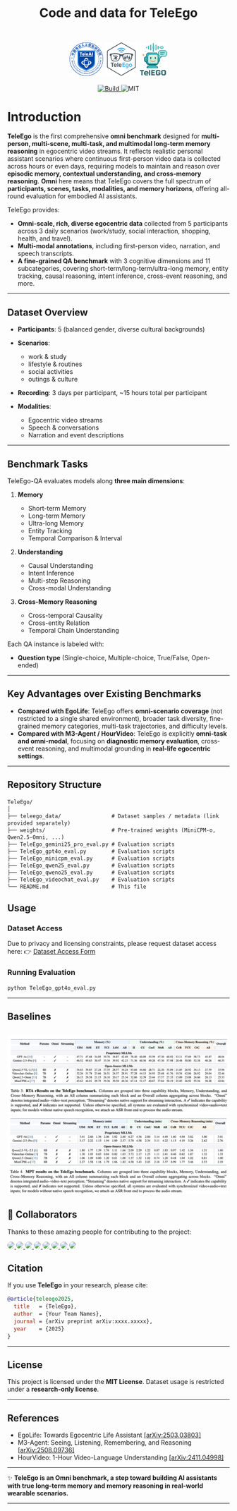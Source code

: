<div align="center">
  <h1>Code and data for TeleEgo</h1>
</div>
<p align="center">
    </br>
    <div align="center">
      <img src="figs/TeleAI.jpg" alt="Logo" style="width:15%; height:15%;">
      <img src="figs/TeleEgo.png" alt="Logo" style="width:15%; height:15%;">
      <img src="figs/TelEGO.jpg" alt="Logo" style="width:12.5%; height:12.5%;">
    </div>
    </br>
    <div align="center">
        <a href="https://www.python.org/">
            <img alt="Build" src="https://img.shields.io/badge/Python-3.10+-1f425f.svg?color=purple">
        </a>
        <a>
            <img alt="MIT" src="https://img.shields.io/badge/License-MIT-yellow">
        </a>
    </div>
</p>

# Introduction

**TeleEgo** is the first comprehensive **omni benchmark** designed for **multi-person, multi-scene, multi-task, and multimodal long-term memory reasoning** in egocentric video streams.
It reflects realistic personal assistant scenarios where continuous first-person video data is collected across hours or even days, requiring models to maintain and reason over **episodic memory, contextual understanding, and cross-memory reasoning**. **Omni** here means that TeleEgo covers the full spectrum of **participants, scenes, tasks, modalities, and memory horizons**, offering all-round evaluation for embodied AI assistants.

TeleEgo provides:

* **Omni-scale, rich, diverse egocentric data** collected from 5 participants across 3 daily scenarios (work/study, social interaction, shopping, health, and travel).
* **Multi-modal annotations**, including first-person video, narration, and speech transcripts.
* **A fine-grained QA benchmark** with 3 cognitive dimensions and 11 subcategories, covering short-term/long-term/ultra-long memory, entity tracking, causal reasoning, intent inference, cross-event reasoning, and more.

---

## Dataset Overview

* **Participants**: 5 (balanced gender, diverse cultural backgrounds)
* **Scenarios**:

  * work & study
  * lifestyle & routines
  * social activities
  * outings & culture
* **Recording**: 3 days per participant, \~15 hours total per participant
* **Modalities**:

  * Egocentric video streams
  * Speech & conversations
  * Narration and event descriptions

---

## Benchmark Tasks

TeleEgo-QA evaluates models along **three main dimensions**:

1. **Memory**

   * Short-term Memory
   * Long-term Memory
   * Ultra-long Memory
   * Entity Tracking
   * Temporal Comparison & Interval

2. **Understanding**

   * Causal Understanding
   * Intent Inference
   * Multi-step Reasoning
   * Cross-modal Understanding

3. **Cross-Memory Reasoning**

   * Cross-temporal Causality
   * Cross-entity Relation
   * Temporal Chain Understanding

Each QA instance is labeled with:

* **Question type** (Single-choice, Multiple-choice, True/False, Open-ended)

---

## Key Advantages over Existing Benchmarks

* **Compared with EgoLife**: TeleEgo offers **omni-scenario coverage** (not restricted to a single shared environment), broader task diversity, fine-grained memory categories, multi-task trajectories, and difficulty levels.
* **Compared with M3-Agent / HourVideo**: TeleEgo is explicitly **omni-task and omni-modal**, focusing on **diagnostic memory evaluation**, cross-event reasoning, and multimodal grounding in **real-life egocentric settings**.

---

## Repository Structure

```
TeleEgo/
│
├── teleego_data/                # Dataset samples / metadata (link provided separately)
├── weights/                     # Pre-trained weights (MiniCPM-o, Qwen2.5-Omni, ...)
├── TeleEgo_gemini25_pro_eval.py # Evaluation scripts
├── TeleEgo_gpt4o_eval.py        # Evaluation scripts
├── TeleEgo_minicpm_eval.py      # Evaluation scripts
├── TeleEgo_qwen25_eval.py       # Evaluation scripts
├── TeleEgo_qweno25_eval.py      # Evaluation scripts
├── TeleEgo_videochat_eval.py    # Evaluation scripts
└── README.md                    # This file
```

## Usage

### Dataset Access

Due to privacy and licensing constraints, please request dataset access here:
👉 [Dataset Access Form](https://huggingface.co/datasets/David0219/TeleEgo)

### Running Evaluation

```bash
python TeleEgo_gpt4o_eval.py
```

---

## Baselines
![Baseline 1](figs/baseline1.png)
![Baseline 2](figs/baseline2.png)
---

## 🤝 Collaborators

Thanks to these amazing people for contributing to the project:

<a href="https://github.com/rebeccaeexu">
  <img src="https://avatars.githubusercontent.com/rebeccaeexu" width="60px" style="border-radius:50%" />
</a>
<a href="https://github.com/DavisWANG0">
  <img src="https://avatars.githubusercontent.com/DavisWANG0" width="60px" style="border-radius:50%" />
</a>
<a href="https://github.com/H-oliday">
  <img src="https://avatars.githubusercontent.com/H-oliday" width="60px" style="border-radius:50%" />
</a>
<a href="https://github.com/Xiaolong-RRL">
  <img src="https://avatars.githubusercontent.com/Xiaolong-RRL" width="60px" style="border-radius:50%" />
</a>
<a href="https://github.com/Programmergg">
  <img src="https://avatars.githubusercontent.com/Programmergg" width="60px" style="border-radius:50%" />
</a>
<a href="https://github.com/yiheng-wang-duke">
  <img src="https://avatars.githubusercontent.com/yiheng-wang-duke" width="60px" style="border-radius:50%" />
</a>
<a href="https://github.com/cocowy1">
  <img src="https://avatars.githubusercontent.com/cocowy1" width="60px" style="border-radius:50%" />
</a>
<a href="https://github.com/chxy95">
  <img src="https://avatars.githubusercontent.com/chxy95" width="60px" style="border-radius:50%" />
</a>


## Citation

If you use **TeleEgo** in your research, please cite:

```bibtex
@article{teleego2025,
  title   = {TeleEgo},
  author  = {Your Team Names},
  journal = {arXiv preprint arXiv:xxxx.xxxxx},
  year    = {2025}
}
```

---

## License

This project is licensed under the **MIT License**.
Dataset usage is restricted under a **research-only license**.

---

## References

* EgoLife: Towards Egocentric Life Assistant [\[arXiv:2503.03803\]](https://arxiv.org/abs/2503.03803)
* M3-Agent: Seeing, Listening, Remembering, and Reasoning [\[arXiv:2508.09736\]](https://arxiv.org/abs/2508.09736)
* HourVideo: 1-Hour Video-Language Understanding [\[arXiv:2411.04998\]](https://arxiv.org/abs/2411.04998)

---

✨ **TeleEgo is an Omni benchmark, a step toward building AI assistants with true long-term memory and memory reasoning in real-world wearable scenarios.**

---
